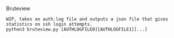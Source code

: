 Bruteview

	WIP, takes an auth.log file and outputs a json file that gives statistics on ssh login attempts.
	python3 bruteview.py [AUTHLOGFILE0][AUTHLOGFILE1][...]
